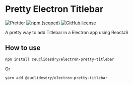 # Pretty Electron Titlebar

![Prettier](https://img.shields.io/badge/code_style-prettier-ff69b4.svg?style=for-the-badge&logo=appveyor)
[![npm (scoped)](https://img.shields.io/npm/v/euclidesdry/electron-pretty-titlebarg?style=for-the-badge&logo=appveyor)](https://www.npmjs.com/package/@euclidesdry/electron-pretty-titlebar)
[![GitHub license](https://img.shields.io/github/license/euclidesdry/electron-pretty-titlebar?style=for-the-badge)](https://github.com/euclidesdry/electron-pretty-titlebar/blob/main/LICENSE)

A pretty way to add Titlebar in a Electron app using ReactJS

## How to use

```bash
npm install @euclidesdry/electron-pretty-titlebar
```

Or

```bash
yarn add @euclidesdry/electron-pretty-titlebar
```
